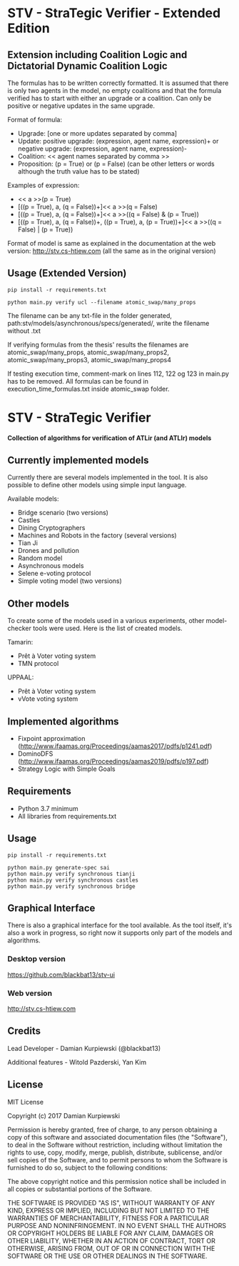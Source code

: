 # STV - StraTegic Verifier - Extended Edition
## Extension including Coalition Logic and Dictatorial Dynamic Coalition Logic
The formulas has to be written correctly formatted. It is assumed that there is only two agents in the model,
no empty coalitions and that the formula verified has to start with either an upgrade or a coalition. Can only be positive or negative updates in the same upgrade.

Format of formula:
+ Upgrade:  [one or more updates separated by comma]
+ Update:  positive upgrade: (expression, agent name, expression)+ or negative upgrade: (expression, agent name, expression)-
+ Coalition: << agent names separated by comma >>
+ Proposition: (p = True) or (p = False)    (can be other letters or words although the truth value has to be stated)
  
Examples of expression: 
+ << a >>(p = True)
+ [((p = True), a, (q = False))+]<< a >>(q = False)
+ [((p = True), a, (q = False))+]<< a >>((q = False) & (p = True))
+ [((p = True), a, (q = False))+, ((p = True), a, (p = True))+]<< a >>((q = False) | (p = True))

Format of model is same as explained in the documentation at the web version: http://stv.cs-htiew.com (all the same as in the original version) 
  
  
## Usage (Extended Version)
```
pip install -r requirements.txt
```

```
python main.py verify ucl --filename atomic_swap/many_props
```
The filename can be any txt-file in the folder generated, path:stv/models/asynchronous/specs/generated/, write the filename without .txt

If verifying formulas from the thesis' results the filenames are atomic_swap/many_props, atomic_swap/many_props2, atomic_swap/many_props3, atomic_swap/many_props4

If testing execution time, comment-mark on lines 112, 122 og 123 in main.py has to be removed. All formulas can be found in execution_time_formulas.txt inside atomic_swap folder.

# STV - StraTegic Verifier

#### Collection of algorithms for verification of ATLir (and ATLIr) models

## Currently implemented models
Currently there are several models implemented in the tool. 
It is also possible to define other models using simple input language.

Available models:
+ Bridge scenario (two versions)
+ Castles
+ Dining Cryptographers
+ Machines and Robots in the factory (several versions)
+ Tian Ji
+ Drones and pollution
+ Random model
+ Asynchronous models
+ Selene e-voting protocol
+ Simple voting model (two versions)

## Other models
To create some of the models used in a various experiments, other model-checker tools were used.
Here is the list of created models.

Tamarin:
+ Prêt à Voter voting system
+ TMN protocol

UPPAAL:
+ Prêt à Voter voting system
+ vVote voting system

## Implemented algorithms
+ Fixpoint approximation (http://www.ifaamas.org/Proceedings/aamas2017/pdfs/p1241.pdf)
+ DominoDFS (http://www.ifaamas.org/Proceedings/aamas2019/pdfs/p197.pdf)
+ Strategy Logic with Simple Goals

## Requirements
+ Python 3.7 minimum
+ All libraries from requirements.txt

## Usage

```
pip install -r requirements.txt
```

```
python main.py generate-spec sai
python main.py verify synchronous tianji
python main.py verify synchronous castles
python main.py verify synchronous bridge
```

## Graphical Interface

There is also a graphical interface for the tool available.
As the tool itself, it's also a work in progress, so right now it supports only part of the models and algorithms.

### Desktop version

https://github.com/blackbat13/stv-ui

### Web version

http://stv.cs-htiew.com

## Credits

Lead Developer - Damian Kurpiewski (@blackbat13)

Additional features - Witold Pazderski, Yan Kim

## License

MIT License

Copyright (c) 2017 Damian Kurpiewski

Permission is hereby granted, free of charge, to any person obtaining a copy
of this software and associated documentation files (the "Software"), to deal
in the Software without restriction, including without limitation the rights
to use, copy, modify, merge, publish, distribute, sublicense, and/or sell
copies of the Software, and to permit persons to whom the Software is
furnished to do so, subject to the following conditions:

The above copyright notice and this permission notice shall be included in all
copies or substantial portions of the Software.

THE SOFTWARE IS PROVIDED "AS IS", WITHOUT WARRANTY OF ANY KIND, EXPRESS OR
IMPLIED, INCLUDING BUT NOT LIMITED TO THE WARRANTIES OF MERCHANTABILITY,
FITNESS FOR A PARTICULAR PURPOSE AND NONINFRINGEMENT. IN NO EVENT SHALL THE
AUTHORS OR COPYRIGHT HOLDERS BE LIABLE FOR ANY CLAIM, DAMAGES OR OTHER
LIABILITY, WHETHER IN AN ACTION OF CONTRACT, TORT OR OTHERWISE, ARISING FROM,
OUT OF OR IN CONNECTION WITH THE SOFTWARE OR THE USE OR OTHER DEALINGS IN THE
SOFTWARE.
